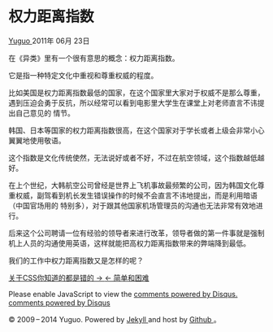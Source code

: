 #  权力距离指数

[ Yuguo ](http://yuguo.us) 2011年 06月 23日

在《异类》里有一个很有意思的概念：权力距离指数。

它是指一种特定文化中重视和尊重权威的程度。

比如美国是权力距离指数最低的国家，在这个国家里大家对于权威不是那么尊重，遇到压迫会勇于反抗，所以经常可以看到电影里大学生在课堂上对老师直言不讳提出自己意见的
情节。

韩国、日本等国家的权力距离指数很高，在这个国家对于学长或者上级会非常小心翼翼地使用敬语。

这个指数是文化传统使然，无法说好或者不好，不过在航空领域，这个指数越低越好。

在上个世纪，大韩航空公司曾经是世界上飞机事故最频繁的公司，因为韩国文化尊重权威，副驾看到机长发生错误操作的时候不会直言不讳地提出，而是利用暗语（中国官场用的
特别多），对于跟其他国家机场管理员的沟通也无法非常有效地进行。

后来这个公司聘请一位有经验的领导者来进行改革，领导者做的第一件事就是强制机上人员的沟通使用英语，这样就能把高权力距离指数带来的弊端降到最低。

我们的工作中权力距离指数又是怎样的呢？

[ 关于CSS你知道的都是错的 → ](/weblog/everything-you-know-about-css-is-wrong/) [ ← 简单和困难
](/weblog/easy-and-dificult/)

Please enable JavaScript to view the [ comments powered by Disqus.
](http://disqus.com/?ref_noscript) [ comments powered by  Disqus
](http://disqus.com)

© 2009 – 2014 Yuguo. Powered by [ Jekyll ](https://github.com/mojombo/jekyll)
and host by [ Github ](https://github.com/yuguo) 。

